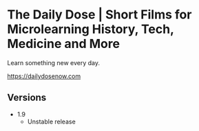 # The Daily Dose | Short Films for Microlearning History, Tech, Medicine and More
 
Learn something new every day.

https://dailydosenow.com

## Versions
* 1.9
  * Unstable release
